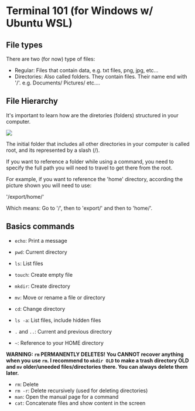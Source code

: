 # Terminal 101 (for Windows w/ Ubuntu WSL)

## File types

There are two (for now) type of files:

- Regular: Files that contain data, e.g. txt files, png, jpg, etc...
- Directories: Also called folders. They contain files. Their name end with '/'. e.g. Documents/ Pictures/ etc....

## File Hierarchy

It's important to learn how are the diretories (folders) structured in your computer.

![](https://docs.oracle.com/cd/E19253-01/806-7612/images/Files.fig154.epsi.gif)

The initial folder that includes all other directories in your computer is called root, and its represented by a slash (/).

If you want to reference a folder while using a command, you need to specify the full path you will need to travel to get there from the root.

For example, if you want to reference the 'home' directory, according the picture shown you will need to use:

'/export/home/'

Which means:
Go to '/', then to 'export/' and then to 'home/'.

## Basics commands

- `echo`: Print a message
- `pwd`: Current directory
- `ls`: List files
- `touch`: Create empty file
- `mkdir`: Create directory
- `mv`: Move or rename a file or directory

- `cd`: Change directory
- `ls -a`: List files, include hidden files
- `.` and `..`: Current and previous directory
- `~`: Reference to your HOME directory

**WARNING: `rm` PERMANENTLY DELETES! You CANNOT recover anything when you use `rm`. I recommend to `mkdir OLD` to make a trash directory OLD and `mv` older/uneeded files/directories there. You can always delete them later.**

- `rm`: Delete
- `rm -r`: Delete recursively (used for deleting directories)
- `man`: Open the manual page for a command
- `cat`: Concatenate files and show content in the screen


